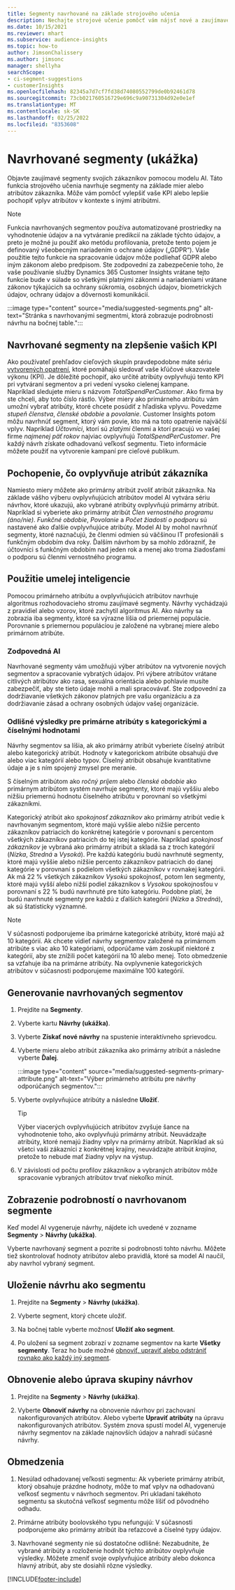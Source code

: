 ```yaml
---
title: Segmenty navrhované na základe strojového učenia
description: Nechajte strojové učenie pomôcť vám nájsť nové a zaujímavé segmenty založené na atribútoch zákazníka.
ms.date: 10/15/2021
ms.reviewer: mhart
ms.subservice: audience-insights
ms.topic: how-to
author: JimsonChalissery
ms.author: jimsonc
manager: shellyha
searchScope:
- ci-segment-suggestions
- customerInsights
ms.openlocfilehash: 82345a7d7cf7fd38d74080552799de0b92461d78
ms.sourcegitcommit: 73cb021760516729e696c9a90731304d92e0e1ef
ms.translationtype: MT
ms.contentlocale: sk-SK
ms.lasthandoff: 02/25/2022
ms.locfileid: "8353608"
---
```

# <a name="suggested-segments-preview"></a>Navrhované segmenty (ukážka)

Objavte zaujímavé segmenty svojich zákazníkov pomocou modelu AI. Táto funkcia strojového učenia navrhuje segmenty na základe mier alebo atribútov zákazníka. Môže vám pomôcť vylepšiť vaše KPI alebo lepšie pochopiť vplyv atribútov v kontexte s inými atribútmi. 

> [!NOTE]
> Funkcia navrhovaných segmentov používa automatizované prostriedky na vyhodnotenie údajov a na vytváranie predikcií na základe týchto údajov, a preto je možné ju použiť ako metódu profilovania, pretože tento pojem je definovaný všeobecným nariadením o ochrane údajov („GDPR“). Vaše použitie tejto funkcie na spracovanie údajov môže podliehať GDPR alebo iným zákonom alebo predpisom. Ste zodpovední za zabezpečenie toho, že vaše používanie služby Dynamics 365 Customer Insights vrátane tejto funkcie bude v súlade so všetkými platnými zákonmi a nariadeniami vrátane zákonov týkajúcich sa ochrany súkromia, osobných údajov, biometrických údajov, ochrany údajov a dôvernosti komunikácií.

:::image type="content" source="media/suggested-segments.png" alt-text="Stránka s navrhovanými segmentmi, ktorá zobrazuje podrobnosti návrhu na bočnej table.":::

## <a name="suggested-segments-to-improve-your-kpis"></a>Navrhované segmenty na zlepšenie vašich KPI

Ako používateľ prehľadov cieľových skupín pravdepodobne máte sériu [vytvorených opatrení](measures.md), ktoré pomáhajú sledovať vaše kľúčové ukazovatele výkonu (KPI). Je dôležité pochopiť, ako určité atribúty ovplyvňujú tento KPI pri vytváraní segmentov a pri vedení vysoko cielenej kampane.   
Napríklad sledujete mieru s názvom *TotalSpendPerCustomer*. Ako firma by ste chceli, aby toto číslo rástlo. Výber miery ako primárneho atribútu vám umožní vybrať atribúty, ktoré chcete posúdiť z hľadiska vplyvu. Povedzme *stupeň členstva*, *členské obdobie* a *povolanie*. Customer Insights potom môžu navrhnúť segment, ktorý vám povie, kto má na toto opatrenie najväčší vplyv. Napríklad *Účtovníci*, ktorí sú *zlatými* členmi a ktorí pracujú vo vašej firme *najmenej päť rokov* najviac ovplyvňujú *TotalSpendPerCustomer*. Pre každý návrh získate odhadovanú veľkosť segmentu. Tieto informácie môžete použiť na vytvorenie kampaní pre cieľové publikum.

## <a name="understand-what-influences-a-customer-attribute"></a>Pochopenie, čo ovplyvňuje atribút zákazníka

Namiesto miery môžete ako primárny atribút zvoliť atribút zákazníka. Na základe vášho výberu ovplyvňujúcich atribútov model AI vytvára sériu návrhov, ktoré ukazujú, ako vybrané atribúty ovplyvňujú primárny atribút.   
Napríklad si vyberiete ako primárny atribút *Člen vernostného programu (áno/nie)*. *Funkčné obdobie*, *Povolanie* a *Počet žiadostí o podporu* sú nastavené ako ďalšie ovplyvňujúce atribúty. Model AI by mohol navrhnúť segmenty, ktoré naznačujú, že členmi odmien sú väčšinou IT profesionáli s funkčným obdobím dva roky. Ďalším návrhom by sa mohlo zdôrazniť, že účtovníci s funkčným obdobím nad jeden rok a menej ako troma žiadosťami o podporu sú členmi vernostného programu. 

## <a name="artificial-intelligence-usage"></a>Použitie umelej inteligencie

Pomocou primárneho atribútu a ovplyvňujúcich atribútov navrhuje algoritmus rozhodovacieho stromu zaujímavé segmenty. Návrhy vychádzajú z pravidiel alebo vzorov, ktoré zachytil algoritmus AI. Ako návrhy sa zobrazia iba segmenty, ktoré sa výrazne líšia od priemernej populácie. Porovnanie s priemernou populáciou je založené na vybranej miere alebo primárnom atribúte.

### <a name="responsible-ai"></a>Zodpovedná AI

Navrhované segmenty vám umožňujú výber atribútov na vytvorenie nových segmentov a spracovanie vybratých údajov. Pri výbere atribútov vrátane citlivých atribútov ako rasa, sexuálna orientácia alebo pohlavie musíte zabezpečiť, aby ste tieto údaje mohli a mali spracovávať. Ste zodpovední za dodržiavanie všetkých zákonov platných pre vašu organizáciu a za dodržiavanie zásad a ochrany osobných údajov vašej organizácie.

### <a name="different-results-for-primary-attributes-with-categorical-and-numeric-values"></a>Odlišné výsledky pre primárne atribúty s kategorickými a číselnými hodnotami

Návrhy segmentov sa líšia, ak ako primárny atribút vyberiete číselný atribút alebo kategorický atribút. Hodnoty v kategorickom atribúte obsahujú dve alebo viac kategórií alebo typov. Číselný atribút obsahuje kvantitatívne údaje a je s ním spojený zmysel pre meranie.

S číselným atribútom ako *ročný príjem* alebo *členské obdobie* ako primárnym atribútom systém navrhuje segmenty, ktoré majú vyššiu alebo nižšiu priemernú hodnotu číselného atribútu v porovnaní so všetkými zákazníkmi.

Kategorický atribút ako *spokojnosť zákazníkov* ako primárny atribút vedie k navrhovaným segmentom, ktoré majú vyššie alebo nižšie percento zákazníkov patriacich do konkrétnej kategórie v porovnaní s percentom všetkých zákazníkov patriacich do tej istej kategórie. Napríklad *spokojnosť zákazníkov* je vybraná ako primárny atribút a skladá sa z troch kategórií (*Nízka*, *Stredná* a *Vysoká*). Pre každú kategóriu budú navrhnuté segmenty, ktoré majú vyššie alebo nižšie percento zákazníkov patriacich do danej kategórie v porovnaní s podielom všetkých zákazníkov v rovnakej kategórii. Ak má 22 % všetkých zákazníkov *Vysokú* spokojnosť, potom len segmenty, ktoré majú vyšší alebo nižší podiel zákazníkov s *Vysokou* spokojnosťou v porovnaní s 22 % budú navrhnuté pre túto kategóriu. Podobne platí, že budú navrhnuté segmenty pre každú z ďalších kategórií (*Nízka* a *Stredná*), ak sú štatisticky významné.

> [!NOTE]
> V súčasnosti podporujeme iba primárne kategorické atribúty, ktoré majú až 10 kategórií. Ak chcete vidieť návrhy segmentov založené na primárnom atribúte s viac ako 10 kategóriami, odporúčame vám zoskupiť niektoré z kategórií, aby ste znížili počet kategórií na 10 alebo menej. Toto obmedzenie sa vzťahuje iba na primárne atribúty. Na ovplyvnenie kategorických atribútov v súčasnosti podporujeme maximálne 100 kategórií.

## <a name="generate-suggested-segments"></a>Generovanie navrhovaných segmentov

1. Prejdite na **Segmenty**.

1. Vyberte kartu **Návrhy (ukážka)**.

1. Vyberte **Získať nové návrhy** na spustenie interaktívneho sprievodcu.

1. Vyberte mieru alebo atribút zákazníka ako primárny atribút a následne vyberte **Ďalej**.

   :::image type="content" source="media/suggested-segments-primary-attribute.png" alt-text="Výber primárneho atribútu pre návrhy odporúčaných segmentov.":::

1. Vyberte ovplyvňujúce atribúty a následne **Uložiť**.
   
   > [!TIP]
   > Výber viacerých ovplyvňujúcich atribútov zvyšuje šance na vyhodnotenie toho, ako ovplyvňujú primárny atribút. Neuvádzajte atribúty, ktoré nemajú žiadny vplyv na primárny atribút. Napríklad ak sú všetci vaši zákazníci z konkrétnej krajiny, neuvádzajte atribút *krajina*, pretože to nebude mať žiadny vplyv na výstup.

1. V závislosti od počtu profilov zákazníkov a vybraných atribútov môže spracovanie vybraných atribútov trvať niekoľko minút. 

## <a name="view-details-of-a-suggested-segment"></a>Zobrazenie podrobností o navrhovanom segmente

Keď model AI vygeneruje návrhy, nájdete ich uvedené v zozname **Segmenty** > **Návrhy (ukážka)**.
 
Vyberte navrhovaný segment a pozrite si podrobnosti tohto návrhu. Môžete tiež skontrolovať hodnoty atribútov alebo pravidlá, ktoré sa model AI naučil, aby navrhol vybraný segment.

## <a name="save-a-suggestion-as-a-segment"></a>Uloženie návrhu ako segmentu

1. Prejdite na **Segmenty** > **Návrhy (ukážka)**.

1. Vyberte segment, ktorý chcete uložiť. 

1. Na bočnej table vyberte možnosť **Uložiť ako segment**. 

1. Po uložení sa segment zobrazí v zozname segmentov na karte **Všetky segmenty**. Teraz ho bude možné [obnoviť, upraviť alebo odstrániť rovnako ako každý iný segment](segments.md).

## <a name="refresh-or-edit-a-set-of-suggestions"></a>Obnovenie alebo úprava skupiny návrhov

1. Prejdite na **Segmenty** > **Návrhy (ukážka)**.

1. Vyberte **Obnoviť návrhy** na obnovenie návrhov pri zachovaní nakonfigurovaných atribútov. Alebo vyberte **Upraviť atribúty** na úpravu nakonfigurovaných atribútov. Systém znova spustí model AI, vygeneruje návrhy segmentov na základe najnovších údajov a nahradí súčasné návrhy.

## <a name="limitations"></a>Obmedzenia

1. Nesúlad odhadovanej veľkosti segmentu: Ak vyberiete primárny atribút, ktorý obsahuje prázdne hodnoty, môže to mať vplyv na odhadovanú veľkosť segmentu v návrhoch segmentov. Pri ukladaní takéhoto segmentu sa skutočná veľkosť segmentu môže líšiť od pôvodného odhadu.
 
2. Primárne atribúty boolovského typu nefungujú: V súčasnosti podporujeme ako primárny atribút iba reťazcové a číselné typy údajov.

3. Navrhované segmenty nie sú dostatočne odlišné: Nezabudnite, že vybrané atribúty a rozloženie hodnôt týchto atribútov ovplyvňuje výsledky. Môžete zmeniť svoje ovplyvňujúce atribúty alebo dokonca hlavný atribút, aby ste dosiahli rôzne výsledky.



[!INCLUDE[footer-include](../includes/footer-banner.md)]